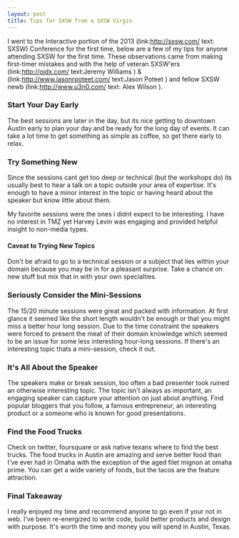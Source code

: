 ```yaml
---
layout: post
title: Tips for SXSW from a SXSW Virgin
---
```


I went to the Interactive portion of the 2013 (link:http://sxsw.com/ text: SXSW) Conference for the first time, below are a few of my tips for anyone attending SXSW for the first time.  These observations came from making first-timer mistakes and with the help of veteran SXSW'ers (link:http://ojdx.com/ text:Jeremy Williams ) &amp; (link:http://www.jasonrpoteet.com/ text:Jason Poteet ) and fellow SXSW newb (link:http://www.u3n0.com/ text: Alex Wilson ).

### Start Your Day Early 

The best sessions are later in the day, but its nice getting to downtown Austin early to plan your day and be ready for the long day of events.  It can take a lot time to get something as simple as coffee, so get there early to relax.

### Try Something New 

Since the sessions cant get too deep or technical (but the workshops do) its usually best to hear a talk on a topic outside your area of expertise.  It's enough to have a minor interest in the topic or having heard about the speaker but know little about them. 

My favorite sessions were the ones i didnt expect to be interesting. I have no interest in TMZ yet Harvey Levin was engaging and provided helpful insight to non-media types. 

#### Caveat to Trying New Topics

Don't be afraid to go to a technical session or a subject that lies within your domain because you may be in for a pleasant surprise. Take a chance on new stuff but mix that in with your own specialties. 

### Seriously Consider the Mini-Sessions

The 15/20 minute sessions were great and packed with information. At first glance it seemed like the short length wouldn't be enough or that you might miss a better hour long session.  Due to the time constraint the speakers were forced to present the meat of their domain knowledge which seemed to be an issue for some less interesting hour-long sessions.  If there's an interesting topic thats a mini-session, check it out.

### It's All About the Speaker 

The speakers make or break session, too often a bad presenter took ruined an otherwise interesting topic. The topic isn't always as important, an engaging speaker can capture your attention on just about anything. Find popular bloggers that you follow, a famous entrepreneur, an interesting product or a someone who is known for good presentations. 
 

### Find the Food Trucks 

Check on twitter, foursquare or ask native texans where to find the best trucks. The food trucks in Austin are amazing and serve better food than I've ever had in Omaha with the exception of the aged filet mignon at omaha prime. You can get a wide variety of foods, but the tacos are the feature attraction. 


### Final Takeaway 

I really enjoyed my time and recommend anyone to go even if your not in web. I've been re-energized to write code, build better products and design with purpose.  It's worth the time and money you will spend in Austin, Texas. 